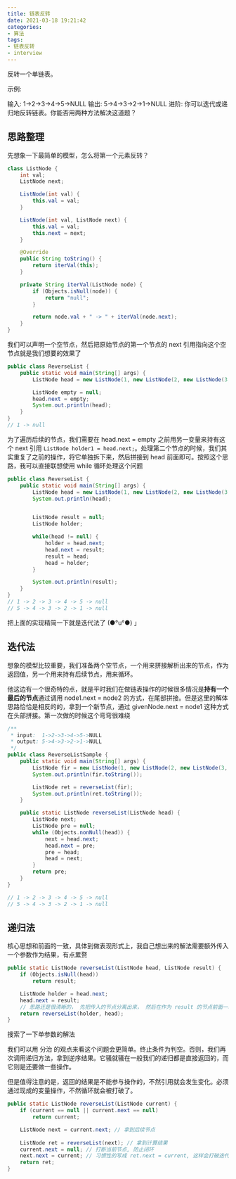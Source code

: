 ```yaml
---
title: 链表反转
date: 2021-03-18 19:21:42
categories:
- 算法
tags:
- 链表反转
- interview
---
```


反转一个单链表。

示例:

输入: 1->2->3->4->5->NULL
输出: 5->4->3->2->1->NULL
进阶: 你可以迭代或递归地反转链表。你能否用两种方法解决这道题？

## 思路整理

先想象一下最简单的模型，怎么将第一个元素反转？

```java
class ListNode {
    int val;
    ListNode next;

    ListNode(int val) {
        this.val = val;
    }

    ListNode(int val, ListNode next) {
        this.val = val;
        this.next = next;
    }

    @Override
    public String toString() {
        return iterVal(this);
    }

    private String iterVal(ListNode node) {
        if (Objects.isNull(node)) {
            return "null";
        }

        return node.val + " -> " + iterVal(node.next);
    }
}
```

我们可以声明一个空节点，然后把原始节点的第一个节点的 next 引用指向这个空节点就是我们想要的效果了

```java
public class ReverseList {
    public static void main(String[] args) {
        ListNode head = new ListNode(1, new ListNode(2, new ListNode(3, new ListNode(4, new ListNode(5, null)))));

        ListNode empty = null;
        head.next = empty;
        System.out.println(head);
    }
}
// 1 -> null
```

为了遍历后续的节点，我们需要在 head.next = empty 之前用另一变量来持有这个 next 引用 `ListNode holder1 = head.next;`。处理第二个节点的时候，我们其实重复了之前的操作，将它单独拆下来，然后拼接到 head 前面即可。按照这个思路，我可以直接联想使用 while 循环处理这个问题

```java
public class ReverseList {
    public static void main(String[] args) {
        ListNode head = new ListNode(1, new ListNode(2, new ListNode(3, new ListNode(4, new ListNode(5, null)))));
        System.out.println(head);


        ListNode result = null;
        ListNode holder;

        while(head != null) {
            holder = head.next;
            head.next = result;
            result = head;
            head = holder;
        }

        System.out.println(result);
    }
}
// 1 -> 2 -> 3 -> 4 -> 5 -> null
// 5 -> 4 -> 3 -> 2 -> 1 -> null
```

把上面的实现精简一下就是迭代法了 (●°u°●)​ 」

## 迭代法

想象的模型比较重要，我们准备两个空节点，一个用来拼接解析出来的节点，作为返回值，另一个用来持有后续节点，用来循环。

他这边有一个很奇特的点，就是平时我们在做链表操作的时候很多情况是**持有一个最后的节点**通过调用 node1.next = node2 的方式，在尾部拼接。但是这里的解体思路恰恰是相反的的，拿到一个新节点，通过 givenNode.next = node1 这种方式在头部拼接。第一次做的时候这个弯弯很难绕

```java
/**
 * input:  1->2->3->4->5->NULL
 * output: 5->4->3->2->1->NULL
 */
public class ReverseListSample {
    public static void main(String[] args) {
        ListNode fir = new ListNode(1, new ListNode(2, new ListNode(3, new ListNode(4, new ListNode(5)))));
        System.out.println(fir.toString());

        ListNode ret = reverseList(fir);
        System.out.println(ret.toString());
    }

    public static ListNode reverseList(ListNode head) {
        ListNode next;
        ListNode pre = null;
        while (Objects.nonNull(head)) {
            next = head.next;
            head.next = pre;
            pre = head;
            head = next;
        }
        return pre;
    }
}

// 1 -> 2 -> 3 -> 4 -> 5 -> null
// 5 -> 4 -> 3 -> 2 -> 1 -> null
```

## 递归法

核心思想和前面的一致，具体到做表现形式上，我自己想出来的解法需要额外传入一个参数作为结果，有点累赘

```java
public static ListNode reverseList(ListNode head, ListNode result) {
    if (Objects.isNull(head))
        return result;

    ListNode holder = head.next;
    head.next = result;
    // 思路还是很清晰的， 先把传入的节点分离出来， 然后在作为 result 的节点前面一次添加分离出来的节点。当所有的节点都处理过后，返回
    return reverseList(holder, head);
}
```

搜索了一下单参数的解法

我们可以用 分治 的观点来看这个问题会更简单。终止条件为判空。否则，我们再次调用递归方法，拿到逆序结果。它骚就骚在一般我们的递归都是直接返回的，而它则是还要做一些操作。

但是值得注意的是，返回的结果是不能参与操作的，不然引用就会发生变化。必须通过现成的变量操作，不然循环就会被打破了。

```java
public static ListNode reverseList(ListNode current) {
    if (current == null || current.next == null)
        return current;

    ListNode next = current.next; // 拿到后续节点
    
    ListNode ret = reverseList(next); // 拿到计算结果
    current.next = null; // 打断当前节点, 防止闭环
    next.next = current; // 习惯性的写成 ret.next = current, 这样会打破迭代规律
    return ret;
}
```